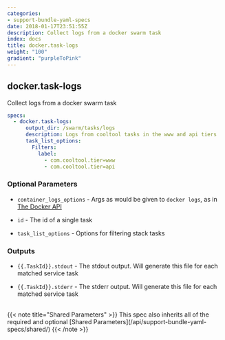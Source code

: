 ```yaml
---
categories:
- support-bundle-yaml-specs
date: 2018-01-17T23:51:55Z
description: Collect logs from a docker swarm task
index: docs
title: docker.task-logs
weight: "100"
gradient: "purpleToPink"
---
```


## docker.task-logs

Collect logs from a docker swarm task


```yaml
specs:
  - docker.task-logs:
      output_dir: /swarm/tasks/logs
      description: Logs from cooltool tasks in the www and api tiers
      task_list_options:
        Filters:
          label:
            - com.cooltool.tier=www
            - com.cooltool.tier=api
```

    
### Optional Parameters


- `container_logs_options` - Args as would be given to `docker logs`, as in [The Docker API](https://github.com/moby/moby/blob/master/api/types/client.go#L73)


- `id` - The id of a single task


- `task_list_options` - Options for filtering stack tasks


    
### Outputs


- `{{.TaskId}}.stdout` - The stdout output. Will generate this file for each matched service task

- `{{.TaskId}}.stderr` - The stderr output. Will generate this file for each matched service task

    
<br>
{{< note title="Shared Parameters" >}}
This spec also inherits all of the required and optional [Shared Parameters](/api/support-bundle-yaml-specs/shared/)
{{< /note >}}
    
    
